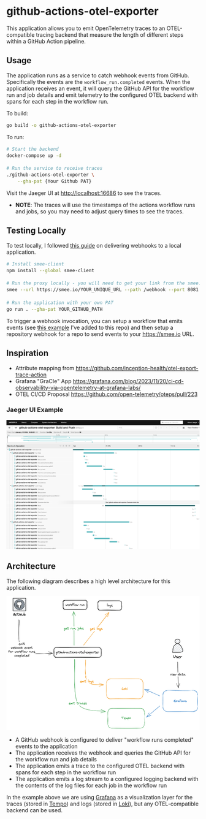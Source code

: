 # github-actions-otel-exporter

This application allows you to emit OpenTelemetry traces to an OTEL-compatible tracing backend that measure the length of different steps within a GitHub Action pipeline.

## Usage

The application runs as a service to catch webhook events from GitHub. Specifically the events are the `workflow_run.completed` events. When the application receives an event, it will query the GitHub API for the workflow run and job details and emit telemetry to the configured OTEL backend with spans for each step in the workflow run.

To build:

```bash
go build -o github-actions-otel-exporter
```

To run:

```bash
# Start the backend
docker-compose up -d

# Run the service to receive traces
./github-actions-otel-exporter \
    --gha-pat {Your Github PAT}
```

Visit the Jaeger UI at [http://localhost:16686](http://localhost:16686) to see the traces.

* **NOTE**: The traces will use the timestamps of the actions workflow runs and jobs, so you may need to adjust query times to see the traces.

## Testing Locally

To test locally, I followed [this guide](https://docs.github.com/en/webhooks/testing-and-troubleshooting-webhooks/testing-webhooks#testing-webhook-code-locally) on delivering webhooks to a local application.

```bash
# Install smee-client
npm install --global smee-client

# Run the proxy locally - you will need to get your link from the smee.io website
smee --url https://smee.io/YOUR_UNIQUE_URL --path /webhook --port 8081

# Run the application with your own PAT
go run . --gha-pat YOUR_GITHUB_PATH
```

To trigger a webhook invocation, you can setup a workflow that emits events (see [this example](.github/workflows/hello-world.yaml) I've added to this repo) and then setup a repository webhook for a repo to send events to your https://smee.io URL.

## Inspiration

* Attribute mapping from https://github.com/inception-health/otel-export-trace-action
* Grafana "GraCIe" App https://grafana.com/blog/2023/11/20/ci-cd-observability-via-opentelemetry-at-grafana-labs/
* OTEL CI/CD Proposal https://github.com/open-telemetry/oteps/pull/223

### Jaeger UI Example

![Jaeger UI](assets/jaeger-ui.png)

## Architecture

The following diagram describes a high level architecture for this application.

![Architecture](assets/arch.png)

* A GitHub webhook is configured to deliver "workflow runs completed" events to the application
* The application receives the webhook and queries the GitHub API for the workflow run and job details
* The application emits a trace to the configured OTEL backend with spans for each step in the workflow run
* The application emits a log stream to a configured logging backend with the contents of the log files for each job in the workflow run

In the example above we are using [Grafana](https://github.com/grafana/grafana) as a visualization layer for the traces (stored in [Tempo](https://github.com/grafana/tempo)) and logs (stored in [Loki](https://github.com/grafana/loki)), but any OTEL-compatible backend can be used.
